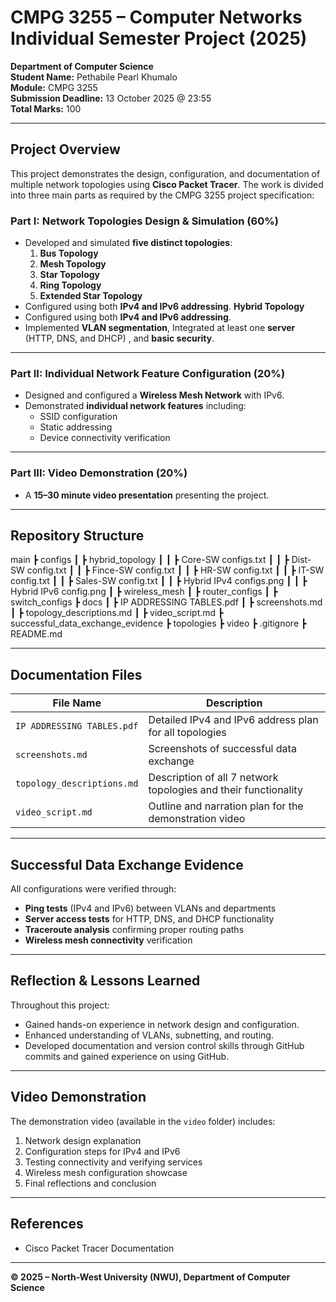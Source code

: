 # CMPG 3255 – Computer Networks Individual Semester Project (2025)

**Department of Computer Science**  
**Student Name:** Pethabile Pearl Khumalo  
**Module:** CMPG 3255    
**Submission Deadline:** 13 October 2025 @ 23:55  
**Total Marks:** 100  

---

## Project Overview

This project demonstrates the design, configuration, and documentation of multiple network topologies using **Cisco Packet Tracer**. The work is divided into three main parts as required by the CMPG 3255 project specification:

### **Part I: Network Topologies Design & Simulation (60%)**
- Developed and simulated **five distinct topologies**:
  1. **Bus Topology** 
  2. **Mesh Topology**
  3. **Star Topology**
  4. **Ring Topology**
  5. **Extended Star Topology**
- Configured using both **IPv4 and IPv6 addressing**.
  **Hybrid Topology**
- Configured using both **IPv4 and IPv6 addressing**.
- Implemented **VLAN segmentation**, Integrated at least one **server** (HTTP, DNS, and DHCP) , and **basic security**.

---

### **Part II: Individual Network Feature Configuration (20%)**
- Designed and configured a **Wireless Mesh Network** with IPv6.
- Demonstrated **individual network features** including:
  - SSID configuration
  - Static addressing
  - Device connectivity verification

---

### **Part III: Video Demonstration (20%)**
- A **15–30 minute video presentation** presenting the project.

---

## Repository Structure

 main
┣  configs
┃ ┣  hybrid_topology
┃ ┃ ┣  Core-SW configs.txt
┃ ┃ ┣  Dist-SW config.txt
┃ ┃ ┣  Fince-SW config.txt
┃ ┃ ┣  HR-SW config.txt
┃ ┃ ┣  IT-SW config.txt
┃ ┃ ┣  Sales-SW config.txt
┃ ┃ ┣  Hybrid IPv4 configs.png
┃ ┃ ┣  Hybrid IPv6 config.png
┃ ┣  wireless_mesh
┃ ┣  router_configs
┃ ┣  switch_configs
┣ docs
┃ ┣  IP ADDRESSING TABLES.pdf
┃ ┣  screenshots.md
┃ ┣  topology_descriptions.md
┃ ┣  video_script.md
┣ successful_data_exchange_evidence
┣ topologies
┣ video
┣ .gitignore
┣ README.md


---


## Documentation Files

| File Name | Description |
|------------|-------------|
| `IP ADDRESSING TABLES.pdf` | Detailed IPv4 and IPv6 address plan for all topologies |
| `screenshots.md` | Screenshots of successful data exchange |
| `topology_descriptions.md` | Description of all 7 network topologies and their functionality |
| `video_script.md` | Outline and narration plan for the demonstration video |

---

## Successful Data Exchange Evidence
All configurations were verified through:
- **Ping tests** (IPv4 and IPv6) between VLANs and departments  
- **Server access tests** for HTTP, DNS, and DHCP functionality  
- **Traceroute analysis** confirming proper routing paths  
- **Wireless mesh connectivity** verification  

---

## Reflection & Lessons Learned
Throughout this project:
- Gained hands-on experience in  network design and configuration.  
- Enhanced understanding of VLANs, subnetting, and routing.  
- Developed documentation and version control skills through GitHub commits and gained experience on using GitHub.  

---

## Video Demonstration
The demonstration video (available in the `video` folder) includes:
1. Network design explanation  
2. Configuration steps for IPv4 and IPv6  
3. Testing connectivity and verifying services  
4. Wireless mesh configuration showcase  
5. Final reflections and conclusion  

---

## References
- Cisco Packet Tracer Documentation  
---

**© 2025 – North-West University (NWU), Department of Computer Science**

